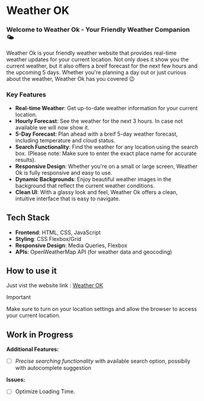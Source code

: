 # Weather OK

### Welcome to Weather Ok - Your Friendly Weather Companion 🌤️

Weather Ok is your friendly weather website that provides real-time weather updates for your current location. Not only does it show you the current weather, but it also offers a breif forecast for the next few hours and the upcoming 5 days. Whether you're planning a day out or just curious about the weather, Weather Ok has you covered 😉

### Key Features

- **Real-time Weather**: Get up-to-date weather information for your current location.
- **Hourly Forecast**: See the weather for the next 3 hours. In case not available we will now show it.
- **5-Day Forecast**: Plan ahead with a breif 5-day weather forecast, including temperature and cloud status.
- **Search Functionality**: Find the weather for any location using the search box. (Please note: Make sure to enter the exact place name for accurate results).
- **Responsive Design**: Whether you're on a small or large screen, Weather Ok is fully responsive and easy to use.
- **Dynamic Backgrounds**: Enjoy beautiful weather images in the background that reflect the current weather conditions.
- **Clean UI**: With a glassy look and feel, Weather Ok offers a clean, intuitive interface that is easy to navigate.

## Tech Stack

- **Frontend**: HTML, CSS, JavaScript
- **Styling**: CSS Flexbox/Grid
- **Responsive Design**: Media Queries, Flexbox
- **APIs**: OpenWeatherMap API (for weather data and geocoding)

## How to use it

Just vist the website link : [Weather OK](https://deoruchi.github.io/Weather/)

> [!IMPORTANT]
> Make sure to turn on your location settings and allow the browser to access your current location.

## Work in Progress

**Additional Features:**

<!--- [ ] Integrate a Map the pinpoint exact location-->

- [ ] _Precise searching functionality_ with available search option, possibily with autocomplete suggestion

**Issues:**

- [ ] Optimize Loading Time.
